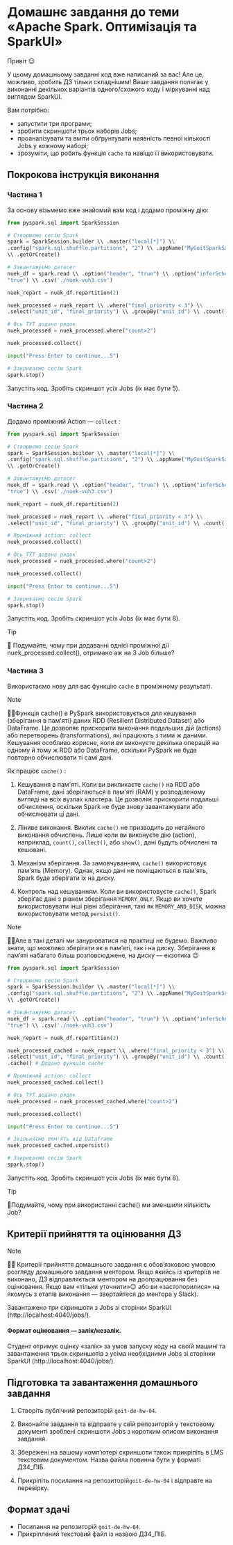 # Домашнє завдання до теми «Apache Spark. Оптимізація та SparkUІ»

Привіт 😉

У цьому домашньому завданні код вже написаний за вас! Але це, можливо, зробить
ДЗ тільки складнішим! Ваше завдання полягає у виконанні декількох варіантів
одного/схожого коду і міркуванні над виглядом SparkUI.

Вам потрібно:

- запустити три програми;
- зробити скриншоти трьох наборів Jobs;
- проаналізувати та вміти обґрунтувати наявність певної кількості Jobs у кожному
  наборі;
- зрозуміти, що робить функція `cache` та навіщо її використовувати.

## Покрокова інструкція виконання

### Частина 1

За основу візьмемо вже знайомий вам код і додамо проміжну дію:

```python
from pyspark.sql import SparkSession

# Створюємо сесію Spark
spark = SparkSession.builder \\ .master("local[*]") \\
.config("spark.sql.shuffle.partitions", "2") \\ .appName("MyGoitSparkSandbox")
\\ .getOrCreate()

# Завантажуємо датасет
nuek_df = spark.read \\ .option("header", "true") \\ .option("inferSchema",
"true") \\ .csv('./nuek-vuh3.csv')

nuek_repart = nuek_df.repartition(2)

nuek_processed = nuek_repart \\ .where("final_priority < 3") \\
.select("unit_id", "final_priority") \\ .groupBy("unit_id") \\ .count()

# Ось ТУТ додано рядок
nuek_processed = nuek_processed.where("count>2")

nuek_processed.collect()

input("Press Enter to continue...5")

# Закриваємо сесію Spark
spark.stop()
```

Запустіть код. Зробіть скриншот усіх Jobs (їх має бути 5).

### Частина 2

Додамо проміжний Action — `collect` :

```python
from pyspark.sql import SparkSession

# Створюємо сесію Spark
spark = SparkSession.builder \\ .master("local[*]") \\
.config("spark.sql.shuffle.partitions", "2") \\ .appName("MyGoitSparkSandbox")
\\ .getOrCreate()

# Завантажуємо датасет
nuek_df = spark.read \\ .option("header", "true") \\ .option("inferSchema",
"true") \\ .csv('./nuek-vuh3.csv')

nuek_repart = nuek_df.repartition(2)

nuek_processed = nuek_repart \\ .where("final_priority < 3") \\
.select("unit_id", "final_priority") \\ .groupBy("unit_id") \\ .count()

# Проміжний action: collect
nuek_processed.collect()

# Ось ТУТ додано рядок
nuek_processed = nuek_processed.where("count>2")

nuek_processed.collect()

input("Press Enter to continue...5")

# Закриваємо сесію Spark
spark.stop()
```

Запустіть код. Зробіть скриншот усіх Jobs (їх має бути 8).

> [!TIP]
>
> 🧠 Подумайте, чому при додаванні однієї проміжної дії
> nuek_processed.collect(), отримано аж на 3 Job більше?

### Частина 3

Використаємо нову для вас функцію `cache` в проміжному результаті.

> [!NOTE]
>
> ☝🏻Функція cache() в PySpark використовується для кешування (зберігання в
> пам'яті) даних RDD (Resilient Distributed Dataset) або DataFrame. Це дозволяє
> прискорити виконання подальших дій (actions) або перетворень
> (transformations), які працюють з тими ж даними. Кешування особливо корисне,
> коли ви виконуєте декілька операцій на одному й тому ж RDD або DataFrame,
> оскільки PySpark не буде повторно обчислювати ті самі дані.

Як працює `cache()` :

1. Кешування в пам'яті. Коли ви викликаєте `cache()` на RDD або DataFrame, дані
   зберігаються в пам'яті (RAM) у розподіленому вигляді на всіх вузлах кластера.
   Це дозволяє прискорити подальші обчислення, оскільки Spark не буде знову
   завантажувати або обчислювати ці дані.

2. Ліниве виконання. Виклик `cache()` не призводить до негайного виконання
   обчислень. Лише коли ви виконуєте дію (action), наприклад, `count()`,
   `collect()`, або `show()`, дані будуть обчислені та кешовані.

3. Механізм зберігання. За замовчуванням, `cache()` використовує пам'ять
   (Memory). Однак, якщо дані не поміщаються в пам'ять, Spark буде зберігати їх
   на диску.

4. Контроль над кешуванням. Коли ви використовуєте `cache()`, Spark зберігає
   дані з рівнем зберігання `MEMORY_ONLY`. Якщо ви хочете використовувати інші
   рівні зберігання, такі як `MEMORY_AND_DISK`, можна використовувати метод
   `persist()`.

> [!NOTE]
>
> ☝🏻Але в такі деталі ми занурюватися на практиці не будемо. Важливо знати, що
> можливо зберігати як в пам’яті, так і на диску. Зберігання в пам’яті набагато
> більш розповсюджене, на диску — екзотика 😉

```python
from pyspark.sql import SparkSession

# Створюємо сесію Spark
spark = SparkSession.builder \\ .master("local[*]") \\
.config("spark.sql.shuffle.partitions", "2") \\ .appName("MyGoitSparkSandbox")
\\ .getOrCreate()

# Завантажуємо датасет
nuek_df = spark.read \\ .option("header", "true") \\ .option("inferSchema",
"true") \\ .csv('./nuek-vuh3.csv')

nuek_repart = nuek_df.repartition(2)

nuek_processed_cached = nuek_repart \\ .where("final_priority < 3") \\
.select("unit_id", "final_priority") \\ .groupBy("unit_id") \\ .count() \\
.cache() # Додано функцію cache

# Проміжний action: collect
nuek_processed_cached.collect()

# Ось ТУТ додано рядок
nuek_processed = nuek_processed_cached.where("count>2")

nuek_processed.collect()

input("Press Enter to continue...5")

# Звільняємо пям'ять від Dataframe
nuek_processed_cached.unpersist()

# Закриваємо сесію Spark
spark.stop()
```

Запустіть код. Зробіть скриншот усіх Jobs (їх має бути 8).

> [!TIP]
>
> 🧠Подумайте, чому при використанні cache() ми зменшили кількість Job?

## Критерії прийняття та оцінювання ДЗ

> [!NOTE]
>
> ☝🏻 Критерії прийняття домашнього завдання є обов’язковою умовою розгляду
> домашнього завдання ментором. Якщо якийсь із критеріїв не виконано, ДЗ
> відправляється ментором на доопрацювання без оцінювання. Якщо вам «тільки
> уточнити»😉 або ви «застопорилися» на якомусь з етапів виконання — звертайтеся
> до ментора у Slack).

Завантажено три скриншоти з Jobs зі сторінки SparkUI
(http://localhost:4040/jobs/).

#### Формат оцінювання — залік/незалік.

Студент отримує оцінку «залік» за умов запуску коду на своїй машині та
завантаження трьох скриншотів з усіма необхідними Jobs зі сторінки SparkUI
(http://localhost:4040/jobs/).

## Підготовка та завантаження домашнього завдання

1. Створіть публічний репозиторій `goit-de-hw-04`.

2. Виконайте завдання та відправте у свій репозиторій у текстовому документі
   зроблені скриншоти Jobs з коротким описом виконання завдання.

3. Збережені на вашому комп’ютері скриншоти також прикріпіть в LMS текстовим
   документом. Назва файла повинна бути у форматі ДЗ4_ПІБ.

4. Прикріпіть посилання на репозиторій`goit-de-hw-04` і відправте на перевірку.

## Формат здачі

- Посилання на репозиторій `goit-de-hw-04`.
- Прикріплений текстовий файл із назвою ДЗ4_ПІБ.
